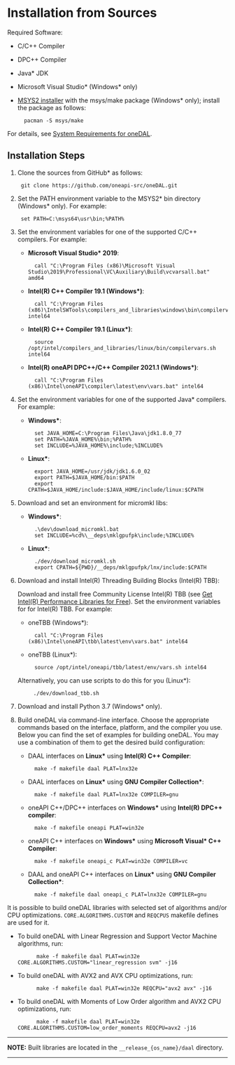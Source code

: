 <!--
******************************************************************************
* Copyright 2014-2019 Intel Corporation
*
* Licensed under the Apache License, Version 2.0 (the "License");
* you may not use this file except in compliance with the License.
* You may obtain a copy of the License at
*
*     http://www.apache.org/licenses/LICENSE-2.0
*
* Unless required by applicable law or agreed to in writing, software
* distributed under the License is distributed on an "AS IS" BASIS,
* WITHOUT WARRANTIES OR CONDITIONS OF ANY KIND, either express or implied.
* See the License for the specific language governing permissions and
* limitations under the License.
*******************************************************************************/-->

# Installation from Sources

Required Software:
* C/C++ Compiler
* DPC++ Compiler
* Java\* JDK
* Microsoft Visual Studio\* (Windows\* only)
* [MSYS2 installer](http://msys2.github.io) with the msys/make package (Windows\* only); install the package as follows:

        pacman -S msys/make

For details, see [System Requirements for oneDAL](https://software.intel.com/content/www/us/en/develop/articles/system-requirements-for-oneapi-data-analytics-library.html).

## Installation Steps
1. Clone the sources from GitHub\* as follows:

        git clone https://github.com/oneapi-src/oneDAL.git


2. Set the PATH environment variable to the MSYS2\* bin directory (Windows\* only). For example:

        set PATH=C:\msys64\usr\bin;%PATH%

3. Set the environment variables for one of the supported C/C++ compilers. For example:

    - **Microsoft Visual Studio\* 2019**:

            call "C:\Program Files (x86)\Microsoft Visual Studio\2019\Professional\VC\Auxiliary\Build\vcvarsall.bat" amd64

    - **Intel(R) C++ Compiler 19.1 (Windows\*)**:

            call "C:\Program Files (x86)\IntelSWTools\compilers_and_libraries\windows\bin\compilervars.bat" intel64

    - **Intel(R) C++ Compiler 19.1 (Linux\*)**:

            source /opt/intel/compilers_and_libraries/linux/bin/compilervars.sh intel64

    - **Intel(R) oneAPI DPC++/C++ Compiler 2021.1 (Windows\*)**:

            call "C:\Program Files (x86)\Intel\oneAPI\compiler\latest\env\vars.bat" intel64

4. Set the environment variables for one of the supported Java\* compilers. For example:

    - **Windows\***:

            set JAVA_HOME=C:\Program Files\Java\jdk1.8.0_77
            set PATH=%JAVA_HOME%\bin;%PATH%
            set INCLUDE=%JAVA_HOME%\include;%INCLUDE%

    - **Linux\***:

            export JAVA_HOME=/usr/jdk/jdk1.6.0_02
            export PATH=$JAVA_HOME/bin:$PATH
            export CPATH=$JAVA_HOME/include:$JAVA_HOME/include/linux:$CPATH

5. Download and set an environment for micromkl libs:

    - **Windows\***:

            .\dev\download_micromkl.bat
            set INCLUDE=%cd%\__deps\mklgpufpk\include;%INCLUDE%

    - **Linux\***:

            ./dev/download_micromkl.sh
            export CPATH=${PWD}/__deps/mklgpufpk/lnx/include:$CPATH   

6. Download and install Intel(R) Threading Building Blocks (Intel(R) TBB):

    Download and install free Community License Intel(R) TBB (see [Get Intel(R) Performance Libraries for Free](https://registrationcenter.intel.com/en/forms/?productid=2558&licensetype=2)).
    Set the environment variables for for Intel(R) TBB. For example:

    - oneTBB (Windows\*):

            call "C:\Program Files (x86)\Intel\oneAPI\tbb\latest\env\vars.bat" intel64

    - oneTBB (Linux\*):

            source /opt/intel/oneapi/tbb/latest/env/vars.sh intel64

    Alternatively, you can use scripts to do this for you (Linux\*):

            ./dev/download_tbb.sh

7. Download and install Python 3.7 (Windows\* only).

8. Build oneDAL via command-line interface. Choose the appropriate commands based on the interface, platform, and the compiler you use. Below you can find the set of examples for building oneDAL. You may use a combination of them to get the desired build configuration:

    - DAAL interfaces on **Linux\*** using **Intel(R) C++ Compiler**:

            make -f makefile daal PLAT=lnx32e

    - DAAL interfaces on **Linux\*** using **GNU Compiler Collection\***:

            make -f makefile daal PLAT=lnx32e COMPILER=gnu

    - oneAPI C++/DPC++ interfaces on **Windows\*** using **Intel(R) DPC++ compiler**:

            make -f makefile oneapi PLAT=win32e

    - oneAPI C++ interfaces on **Windows\*** using **Microsoft Visual\* C++ Compiler**:

            make -f makefile oneapi_c PLAT=win32e COMPILER=vc

    - DAAL and oneAPI C++ interfaces on **Linux\*** using **GNU Compiler Collection\***:

            make -f makefile daal oneapi_c PLAT=lnx32e COMPILER=gnu

It is possible to build oneDAL libraries with selected set of algorithms and/or CPU optimizations. `CORE.ALGORITHMS.CUSTOM` and `REQCPUS` makefile defines are used for it.

- To build oneDAL with Linear Regression and Support Vector Machine algorithms, run:

            make -f makefile daal PLAT=win32e CORE.ALGORITHMS.CUSTOM="linear_regression svm" -j16


- To build oneDAL with AVX2 and AVX CPU optimizations, run:

            make -f makefile daal PLAT=win32e REQCPU="avx2 avx" -j16


- To build oneDAL with Moments of Low Order algorithm and AVX2 CPU optimizations, run:

            make -f makefile daal PLAT=win32e CORE.ALGORITHMS.CUSTOM=low_order_moments REQCPU=avx2 -j16



---
**NOTE:** Built libraries are located in the `__release_{os_name}/daal` directory.

---
